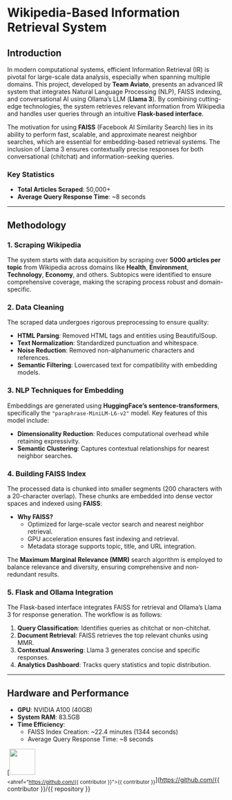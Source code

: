 # **Wikipedia-Based Information Retrieval System**

## **Introduction**

In modern computational systems, efficient Information Retrieval (IR) is pivotal for large-scale data analysis, especially when spanning multiple domains. This project, developed by **Team Aviato**, presents an advanced IR system that integrates Natural Language Processing (NLP), FAISS indexing, and conversational AI using Ollama’s LLM (**Llama 3**). By combining cutting-edge technologies, the system retrieves relevant information from Wikipedia and handles user queries through an intuitive **Flask-based interface**.

The motivation for using **FAISS** (Facebook AI Similarity Search) lies in its ability to perform fast, scalable, and approximate nearest neighbor searches, which are essential for embedding-based retrieval systems. The inclusion of Llama 3 ensures contextually precise responses for both conversational (chitchat) and information-seeking queries.

### **Key Statistics**
- **Total Articles Scraped**: 50,000+  
- **Average Query Response Time**: ~8 seconds  

---

## **Methodology**

### **1. Scraping Wikipedia**
The system starts with data acquisition by scraping over **5000 articles per topic** from Wikipedia across domains like **Health**, **Environment**, **Technology**, **Economy**, and others. Subtopics were identified to ensure comprehensive coverage, making the scraping process robust and domain-specific.

### **2. Data Cleaning**
The scraped data undergoes rigorous preprocessing to ensure quality:
- **HTML Parsing**: Removed HTML tags and entities using BeautifulSoup.  
- **Text Normalization**: Standardized punctuation and whitespace.  
- **Noise Reduction**: Removed non-alphanumeric characters and references.  
- **Semantic Filtering**: Lowercased text for compatibility with embedding models.

### **3. NLP Techniques for Embedding**
Embeddings are generated using **HuggingFace’s sentence-transformers**, specifically the `"paraphrase-MiniLM-L6-v2"` model. Key features of this model include:
- **Dimensionality Reduction**: Reduces computational overhead while retaining expressivity.
- **Semantic Clustering**: Captures contextual relationships for nearest neighbor searches.

### **4. Building FAISS Index**
The processed data is chunked into smaller segments (200 characters with a 20-character overlap). These chunks are embedded into dense vector spaces and indexed using **FAISS**:
- **Why FAISS?**
  - Optimized for large-scale vector search and nearest neighbor retrieval.
  - GPU acceleration ensures fast indexing and retrieval.
  - Metadata storage supports topic, title, and URL integration.

The **Maximum Marginal Relevance (MMR)** search algorithm is employed to balance relevance and diversity, ensuring comprehensive and non-redundant results.

### **5. Flask and Ollama Integration**
The Flask-based interface integrates FAISS for retrieval and Ollama’s Llama 3 for response generation. The workflow is as follows:
1. **Query Classification**: Identifies queries as chitchat or non-chitchat.  
2. **Document Retrieval**: FAISS retrieves the top relevant chunks using MMR.  
3. **Contextual Answering**: Llama 3 generates concise and specific responses.  
4. **Analytics Dashboard**: Tracks query statistics and topic distribution.

---

## **Hardware and Performance**

- **GPU**: NVIDIA A100 (40GB)  
- **System RAM**: 83.5GB  
- **Time Efficiency**:
  - FAISS Index Creation: ~22.4 minutes (1344 seconds)  
  - Average Query Response Time: ~8 seconds  


[<img src="https://github.com/{{ contributor }}.png" width="60px;"/><br /><sub><ahref="https://github.com/{{ contributor }}">{{ contributor }}</a></sub>](https://github.com/{{ contributor }}/{{ repository }}
